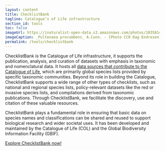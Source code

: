 ```yaml
---
layout: content
title: ChecklistBank
tagline: Catalogue’s of Life infrastructure
section_id: tools
toc: false
imageUrl: https://inaturalist-open-data.s3.amazonaws.com/photos/103581431/large.jpeg
imageCaption: _Pultenaea procumbens_ A.Cunn. - [Photo CC0 Dag Endresen](https://www.inaturalist.org/photos/328148831)
permalink: /tools/checklistbank
---
```


ChecklistBank is the Catalogue of Life infrastructure, it supports the publication, analysis, and curation of datasets with emphasis in taxonomic and nomenclatural data. It hosts all [data sources that contribute to the Catalogue of Life](/data/sources), which are primarily global species lists provided by specific taxonomic communities. Beyond its role in building the Catalogue, ChecklistBank supports a wide range of other types of checklists, such as national and regional species lists, policy-relevant datasets like the red or invasive species lists, and compilations derived from taxonomic publications. Through ChecklistBank, we facilitate the discovery, use and citation of these valuable resources.

ChecklistBank plays  a fundamental role in ensuring that basic data on species names and classifications can be shared and reused to support biological research and wider societal uses. It has been developed and maintained by the Catalogue of Life (COL) and the Global Biodiversity Information Facility (GBIF).

[Explore ChecklistBank now!](https://www.checklistbank.org/)

